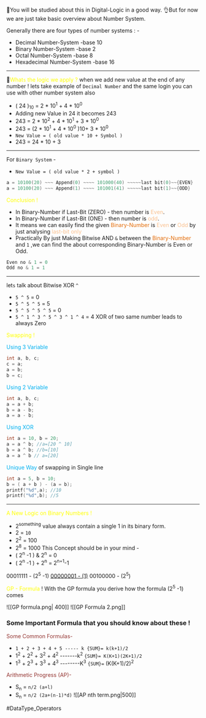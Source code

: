 🫡You will be studied about this in Digital-Logic in a good way.
👌But for now we are just take basic overview about Number System.

Generally there are four types of number systems : -
- Decimal Number-System -base 10
- Binary Number-System -base 2
- Octal Number-System -base 8
- Hexadecimal Number-System -base 16
---
🤔<font color="#ffff00">What`s` the logic we apply ?</font> when we add new value at the end of any number !
lets take example of `Decimal Number` and the same login you can use with other number system also
- ( 24 )<sub>10</sub> = 2 * 10<sup>1</sup> + 4 * 10<sup>0</sup> 
- Adding new Value in 24 it becomes 243
- 243 = 2 * 10<sup>2</sup> + 4 * 10<sup>1</sup> + 3 * 10<sup>0</sup>
- 243 = (2 * 10<sup>1</sup> + 4 * 10<sup>0</sup> )10+ 3 * 10<sup>0</sup>
- `New Value = ( old value * 10 + Symbol )`
- 243 = 24 * 10 + 3
---
For `Binary System` -
- `New Value = ( old value * 2 + symbol )`
```C
a = 10100(20) ~~~ Append(0) ~~~~ 101000(40) ~~~~~last bit(0)~~{EVEN}
a = 10100(20) ~~~ Append(1) ~~~~ 101001(41) ~~~~~last bit(1)~~{ODD}
```

<font color="#ffff00">Conclusion !</font>
- In Binary-Number if Last-Bit (ZERO) - then number is <font color="#fac08f">Even</font>.
- In Binary-Number if Last-Bit (ONE) - then number is <font color="#fac08f">odd</font>.
- It means we can easily find the given <font color="#e36c09">Binary-Number</font> is <font color="#fac08f">Even</font> or <font color="#fac08f">Odd</font> by just analysing <font color="#fac08f">last-bit only</font>
- Practically By just Making Bitwise AND `&` between the <font color="#e36c09">Binary-Number</font> and `1` ,we can find the about corresponding Binary-Number is Even or Odd.

```C
Even no & 1 = 0
Odd no & 1 = 1
```

---
let`s`  talk about Bitwise XOR `^`
- `5 ^ 5` = 0
- `5 ^ 5 ^ 5` = 5
- `5 ^ 5 ^ 5 ^ 5` = 0
- `5 ^ 1 ^ 3 ^ 5 ^ 3 ^ 1 ^ 4` = 4
XOR of two same number leads to always Zero 

<font color="#ffff00">Swapping !</font>

<font color="#00b0f0">Using 3 Variable </font>
```C
int a, b, c;
c = a;
a = b;
b = c;
```

<font color="#00b0f0">Using 2 Variable </font>
```C
int a, b, c;
a = a + b;
b = a - b;
a = a - b;
```

<font color="#00b0f0">Using XOR </font>
```C
int a = 10, b = 20;
a = a ^ b; //a=[20 ^ 10]
b = a ^ b; //b=[10]
a = a ^ b // a=[20]
```

<font color="#00b0f0">Unique Way</font> of swapping in Single line 
```C
int a = 5, b = 10;
b = ( a + b ) - (a = b);
printf("%d",a); //10
printf("%d",b); //5
```

---
<font color="#ffff00">A New Logic on Binary Numbers !</font>
- 2<sup>something</sup> value always contain a single 1 in its binary form.
- 2 = `10`
- 2<sup>2</sup> = 100
- 2<sup>8</sup> = 1000
This Concept should be in your mind - 
- ( 2<sup>n</sup> -1 ) & 2<sup>n</sup> = 0
- ( 2<sup>n</sup> -1 ) + 2<sup>n</sup> = 2<sup>n+1</sup>-1

00011111 - (2<sup>5</sup> -1)
<u>00000001 - (1)</u>
00100000 - (2<sup>5</sup>)

<font color="#ffff00">GP - Formula</font> !
With the GP formula you derive how the formula (2<sup>5</sup> -1) comes 

![[GP formula.png| 400]]
![[GP Formula 2.png]]
### Some Important Formula that you should know about these !
<font color="#953734">Some Common Formulas-</font>
- `1 + 2 + 3 + 4 + 5 ----- k {SUM}= k(k+1)/2`  
- 1<sup>2</sup>  + 2<sup>2</sup>  + 3<sup>2</sup>  + 4<sup>2</sup> -------k<sup>2</sup>  `{SUM}= K(K+1)(2K+1)/2`
- 1<sup>3</sup> + 2<sup>3</sup> + 3<sup>3</sup> + 4<sup>3</sup> --------K<sup>3</sup> `{SUM}=` (K(K+1)/2)<sup>2</sup>

<font color="#953734">Arithmetic Progress (AP)-</font>
- S<sub>n</sub> = `n/2 (a+l)`
- S<sub>n</sub> = `n/2 (2a+(n-1)*d)`
![[AP nth term.png|500]]


#DataType_Operators